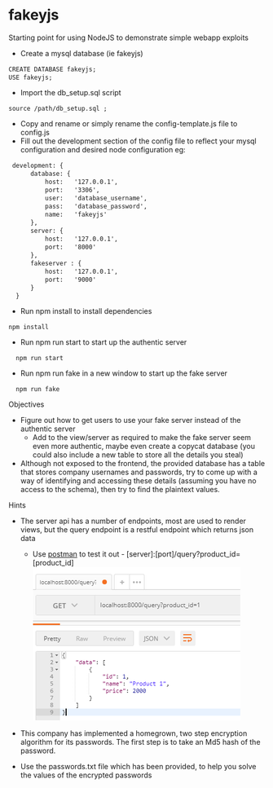 # fakeyjs
Starting point for using NodeJS to demonstrate simple webapp exploits

 * Create a mysql database (ie fakeyjs)

 ```
 CREATE DATABASE fakeyjs;
 USE fakeyjs; 
 ```
 * Import the db_setup.sql script
``` 
source /path/db_setup.sql ;
```
 * Copy and rename or simply rename the config-template.js file to config.js
 * Fill out the development section of the config file to reflect your mysql configuration and desired node configuration eg:
  ```
   development: {
        database: {
            host:   '127.0.0.1',
            port:   '3306',
            user:   'database_username',
            pass:   'database_password',
            name:   'fakeyjs'
        },
        server: {
            host:   '127.0.0.1',
            port:   '8000'
        },
        fakeserver : {
            host:   '127.0.0.1',
            port:   '9000'
        }
    }
  ```
 * Run npm install to install dependencies
```
npm install
```
 * Run npm run start to start up the authentic server
```
  npm run start
```
 * Run npm run fake in a new window to start up the fake server
```
  npm run fake
```
  
Objectives

* Figure out how to get users to use your fake server instead of the authentic server
  * Add to the view/server as required to make the fake server seem even more authentic, maybe even create a copycat database (you could also include a new table to store all the details you steal)
* Although not exposed to the frontend, the provided database has a table that stores company usernames and passwords, try to come up with a way of identifying and accessing these details (assuming you have no access to the schema), then try to find the plaintext values.

Hints

* The server api has a number of endpoints, most are used to render views, but the query endpoint is a restful endpoint which returns json data
  * Use [postman](https://www.getpostman.com/ "POSTMAN") to test it out - [server]:[port]/query?product_id=[product_id]
  ![postman.png](https://raw.githubusercontent.com/shanenolanwit/fakeyjs/master/public/img/postman.png "Simple GET request")

* This company has implemented a homegrown, two step encryption algorithm for its passwords. The first step is to take an Md5 hash of the password. 
* Use the passwords.txt file which has been provided, to help you solve the values of the encrypted passwords

